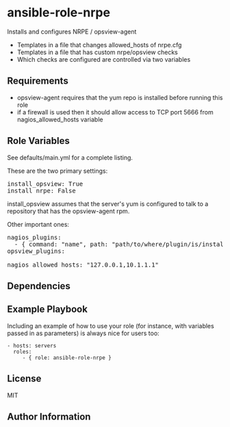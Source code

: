 ansible-role-nrpe
=========

Installs and configures NRPE / opsview-agent

 - Templates in a file that changes allowed_hosts of nrpe.cfg
 - Templates in a file that has custom nrpe/opsview checks
  - Which checks are configured are controlled via two variables

Requirements
------------

 - opsview-agent requires that the yum repo is installed before running this role
 - if a firewall is used then it should allow access to TCP port 5666 from nagios_allowed_hosts variable


Role Variables
--------------

See defaults/main.yml for a complete listing.

These are the two primary settings:
<pre>
install_opsview: True
install_nrpe: False
</pre>

install_opsview assumes that the server's yum is configured to talk to a repository that has the opsview-agent rpm.

Other important ones:

<pre>
nagios_plugins:
  - { command: "name", path: "path/to/where/plugin/is/installed", arguments: "arguments to this check" }
opsview_plugins:

nagios_allowed_hosts: "127.0.0.1,10.1.1.1"
</pre>

Dependencies
------------

Example Playbook
----------------

Including an example of how to use your role (for instance, with variables passed in as parameters) is always nice for users too:

    - hosts: servers
      roles:
         - { role: ansible-role-nrpe }

License
-------

MIT

Author Information
------------------
